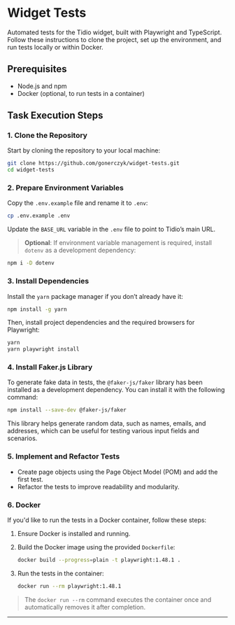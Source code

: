 
# Widget Tests

Automated tests for the Tidio widget, built with Playwright and TypeScript. Follow these instructions to clone the project, set up the environment, and run tests locally or within Docker.

## Prerequisites

- Node.js and npm
- Docker (optional, to run tests in a container)

## Task Execution Steps

### 1. Clone the Repository

Start by cloning the repository to your local machine:

```bash
git clone https://github.com/gonerczyk/widget-tests.git
cd widget-tests
```

### 2. Prepare Environment Variables

Copy the `.env.example` file and rename it to `.env`:

```bash
cp .env.example .env
```

Update the `BASE_URL` variable in the `.env` file to point to Tidio’s main URL.

> **Optional**: If environment variable management is required, install `dotenv` as a development dependency:

```bash
npm i -D dotenv
```

### 3. Install Dependencies

Install the `yarn` package manager if you don’t already have it:

```bash
npm install -g yarn
```

Then, install project dependencies and the required browsers for Playwright:

```bash
yarn
yarn playwright install
```

### 4. Install Faker.js Library

To generate fake data in tests, the `@faker-js/faker` library has been installed as a development dependency. You can install it with the following command:

```bash
npm install --save-dev @faker-js/faker
```

This library helps generate random data, such as names, emails, and addresses, which can be useful for testing various input fields and scenarios.

### 5. Implement and Refactor Tests

- Create page objects using the Page Object Model (POM) and add the first test.
- Refactor the tests to improve readability and modularity.

### 6. Docker

If you'd like to run the tests in a Docker container, follow these steps:

1. Ensure Docker is installed and running.
2. Build the Docker image using the provided `Dockerfile`:

   ```bash
   docker build --progress=plain -t playwright:1.48.1 .
   ```

3. Run the tests in the container:

   ```bash
   docker run --rm playwright:1.48.1
   ```

> The `docker run --rm` command executes the container once and automatically removes it after completion.

---
